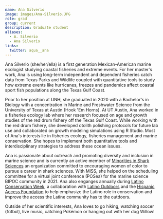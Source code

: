```yaml
---
name: Ana Silverio
image: images/Ana-Silverio.JPG
role: grad
group: current
description: Graduate student
aliases:
  - A. Silverio
  - Ana Silverio
links:
  twitter: aqua__ana
---
```


Ana Silverio (she/her/ella) is a first generation Mexican-American marine ecologist studying coastal fisheries and extreme events. 
For her master's work, Ana is using long-term independent and dependent fisheries catch data from Texas Parks and Wildlife coupled with quantitative tools to study how extreme events like hurricanes, freezes and pandemics affect coastal sport fish populations along the Texas Gulf Coast. 

Prior to her position at UNH, she graduated in 2020 with a Bachelor's in Biology with a concentration in Marine and Freshwater Science from the University of Texas at Austin (Hook 'Em Horns).
At UT Austin, Ana worked in a fisheries ecology lab where her research focused on age and growth studies of the red drum fishery off the Texas Gulf Coast.
While working with the red drum fishery, she developed otolith polishing protocols for future lab use and collaborated on growth modeling simulations using R Studio.
Most of Ana's interests lie in fisheries ecology, fisheries management and marine conservation.
She hopes to implement both quantitative tools and interdisciplinary strategies to address these ocean issues. 

Ana is passionate about outreach and promoting diversity and inclusion in marine science and is currently an active member of [Minorities in Shark Sciences](https://www.misselasmo.org/) an organization committed to encouraging women of color to pursue a career in shark sciences. With MISS, she helped on the scheduling committee for a virtual joint conference (POSea) for the marine science BIPOC community in 2021. Ana also enganges annually during [Latino Conservation Week](https://latinoconservationweek.com/), a collaboration with [Latino Outdoors](https://latinooutdoors.org/) and the [Hispanic Access Foundation](https://hispanicaccess.org/) to help emphasize the Latino role in conservation and improve the access the Latine community has to the outdoors. 

Outside of her scientific interests, Ana loves to go hiking, watching soccer (fútbol), live music, catching Pokémon or hanging out with her dog Willow!
